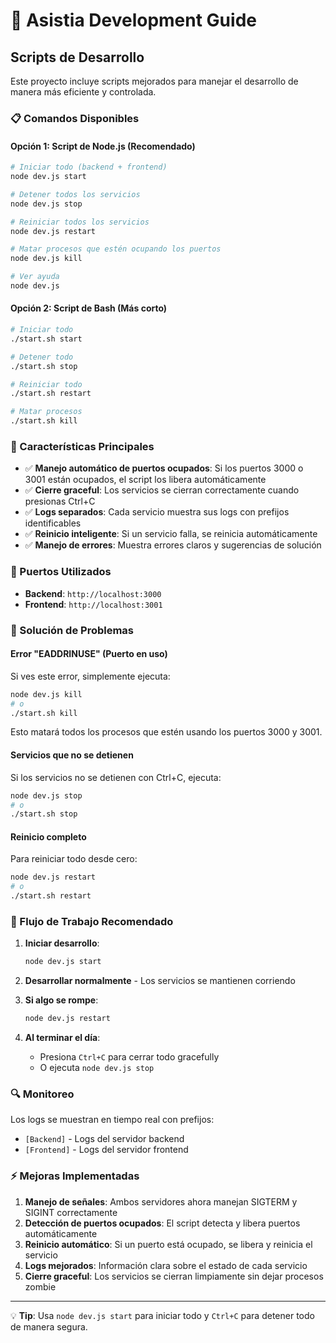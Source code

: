 # 🚀 Asistia Development Guide

## Scripts de Desarrollo

Este proyecto incluye scripts mejorados para manejar el desarrollo de manera más eficiente y controlada.

### 📋 Comandos Disponibles

#### Opción 1: Script de Node.js (Recomendado)
```bash
# Iniciar todo (backend + frontend)
node dev.js start

# Detener todos los servicios
node dev.js stop

# Reiniciar todos los servicios
node dev.js restart

# Matar procesos que estén ocupando los puertos
node dev.js kill

# Ver ayuda
node dev.js
```

#### Opción 2: Script de Bash (Más corto)
```bash
# Iniciar todo
./start.sh start

# Detener todo
./start.sh stop

# Reiniciar todo
./start.sh restart

# Matar procesos
./start.sh kill
```

### 🎯 Características Principales

- ✅ **Manejo automático de puertos ocupados**: Si los puertos 3000 o 3001 están ocupados, el script los libera automáticamente
- ✅ **Cierre graceful**: Los servicios se cierran correctamente cuando presionas Ctrl+C
- ✅ **Logs separados**: Cada servicio muestra sus logs con prefijos identificables
- ✅ **Reinicio inteligente**: Si un servicio falla, se reinicia automáticamente
- ✅ **Manejo de errores**: Muestra errores claros y sugerencias de solución

### 🔧 Puertos Utilizados

- **Backend**: `http://localhost:3000`
- **Frontend**: `http://localhost:3001`

### 🚨 Solución de Problemas

#### Error "EADDRINUSE" (Puerto en uso)
Si ves este error, simplemente ejecuta:
```bash
node dev.js kill
# o
./start.sh kill
```

Esto matará todos los procesos que estén usando los puertos 3000 y 3001.

#### Servicios que no se detienen
Si los servicios no se detienen con Ctrl+C, ejecuta:
```bash
node dev.js stop
# o
./start.sh stop
```

#### Reinicio completo
Para reiniciar todo desde cero:
```bash
node dev.js restart
# o
./start.sh restart
```

### 📝 Flujo de Trabajo Recomendado

1. **Iniciar desarrollo**:
   ```bash
   node dev.js start
   ```

2. **Desarrollar normalmente** - Los servicios se mantienen corriendo

3. **Si algo se rompe**:
   ```bash
   node dev.js restart
   ```

4. **Al terminar el día**:
   - Presiona `Ctrl+C` para cerrar todo gracefully
   - O ejecuta `node dev.js stop`

### 🔍 Monitoreo

Los logs se muestran en tiempo real con prefijos:
- `[Backend]` - Logs del servidor backend
- `[Frontend]` - Logs del servidor frontend

### ⚡ Mejoras Implementadas

1. **Manejo de señales**: Ambos servidores ahora manejan SIGTERM y SIGINT correctamente
2. **Detección de puertos ocupados**: El script detecta y libera puertos automáticamente
3. **Reinicio automático**: Si un puerto está ocupado, se libera y reinicia el servicio
4. **Logs mejorados**: Información clara sobre el estado de cada servicio
5. **Cierre graceful**: Los servicios se cierran limpiamente sin dejar procesos zombie

---

💡 **Tip**: Usa `node dev.js start` para iniciar todo y `Ctrl+C` para detener todo de manera segura.
